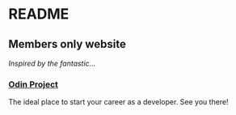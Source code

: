 # README

## Members only website

_Inspired by the fantastic..._

### [Odin Project](https://www.theodinproject.com)

The ideal place to start your career as a developer. See you there!